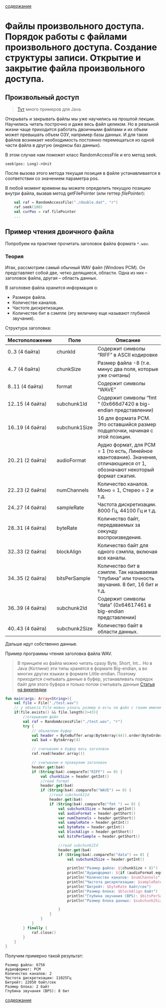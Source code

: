 [содержание](/readme.md)  

# Файлы произвольного доступа. Порядок работы с файлами произвольного доступа. Создание структуры записи. Открытие и закрытие файла произвольного доступа.

## Произвольный доступ

> [Тут][1] много примеров для Java.

Открывать и закрывать файлы мы уже научились на прошлой лекции. Научились читать построчно и даже весь файл целиком. Но в реальной жизни чаще приходится работать двоичными файлами и их объем может превышать объем ОЗУ, например базы данных. И для таких файлов возникает необходимость постоянно перемещаться из одной части файла в другую (индексы баз данных).

В этом случае нам поможет класс RandomAccessFile и его метод seek.

```
seek(pos: Long)->Unit
```

После вызова этого метода текущая позиция в файле устанавливается в соответствии со значением параметра pos.

В любой момент времени вы можете определить текущую позицию внутри файла, вызвав метод getFilePointer (или геттер *filePointer*):

```kt
    val raf = RandomAccessFile("./double.dat", "r")
    raf.seek(100)
    val curPos = raf.filePointer
    ...
```

## Пример чтения двоичного файла

Попробуем на практике прочитать заголовок файла формата ``*.wav``.

### Теория

Итак, рассмотрим самый обычный WAV файл (Windows PCM). Он представляет собой две, четко делящиеся, области. Одна из них – заголовок файла, другая – область данных. 

В заголовке файла хранится информация о:

* Размере файла.
* Количестве каналов.
* Частоте дискретизации.
* Количестве бит в сэмпле (эту величину еще называют глубиной звучания).

Структура заголовка:

Местоположение   | Поле          | Описание
-----------------|---------------|---------
0..3 (4 байта)   | chunkId       | Содержит символы “RIFF” в ASCII кодировке
4..7 (4 байта)   | chunkSize     | Размер файла -8 (т.е. минус два поля, которые уже считаны)
8..11 (4 байта)  | format        | Содержит символы “WAVE”
12..15 (4 байта) | subchunk1Id   | Содержит символы “fmt “ (0x666d7420 в big-endian представлении)
16..19 (4 байта) | subchunk1Size | 16 для формата PCM. Это оставшийся размер подцепочки, начиная с этой позиции.
20..21 (2 байта) | audioFormat   | Аудио формат, для PCM = 1 (то есть, Линейное квантование). Значения, отличающиеся от 1, обозначают некоторый формат сжатия.
22..23 (2 байта) | numChannels   | Количество каналов. Моно = 1, Стерео = 2 и т.д.
24..27 (4 байта) | sampleRate    | Частота дискретизации. 8000 Гц, 44100 Гц и т.д.
28..31 (4 байта) | byteRate      | Количество байт, передаваемых за секунду воспроизведения.
32..33 (2 байта) | blockAlign    | Количество байт для одного сэмпла, включая все каналы.
34..35 (2 байта) | bitsPerSample | Количество бит в сэмпле. Так называемая “глубина” или точность звучания. 8 бит, 16 бит и т.д.
36..39 (4 байта) | subchunk2Id   | Содержит символы “data” (0x64617461 в big-endian представлении)
40..43 (4 байта) | subchunk2Size | Количество байт в области данных.

Дальше идут собственно данные.

Пример программы чтения заголовка файла WAV.

> В принципе из файла можно читать сразу Byte, Short, Int... Но в Java (Котлине) эти типы хранятся в формате Big-endian, а во многих других языках в формате Little-endian. Поэтому приходится считывать данные в буфер, устанавливать порядок байт для этого буфера и только потом считывать данные [Статья на википедии][2]

```kt
fun main(args: Array<String>){
    val file = File("./test.wav")
    // у объекта File можно узнать размер и есть ли файл с таким именем на диске
    if(file.exists() && file.length()>43){
        //открываем файл
        val raf = RandomAccessFile("./test.wav", "r")
        try {
            // объявляем буфер
            val header = ByteBuffer.wrap(ByteArray(44)).order(ByteOrder.LITTLE_ENDIAN)
            val ba4 = ByteArray(4)

            // считываем в буфер весь заголовок
            raf.read(header.array())

            // считываем и проверяем заголовок
            header.get(ba4)
            if (String(ba4).compareTo("RIFF") == 0) {
                val chunkSize = header.getInt()
                //read format
                header.get(ba4)
                if (String(ba4).compareTo("WAVE") == 0) {
                    //read subchunk1Id
                    header.get(ba4)
                    if (String(ba4).compareTo("fmt ") == 0) {
                        val subchunk1Size = header.getInt()
                        val audioFormat = header.getShort()
                        var numChannels = header.getShort()
                        val sampleRate = header.getInt()
                        val byteRate = header.getInt()
                        val blockAlign = header.getShort()
                        val bitsPerSample = header.getShort()

                        //read subchunk2Id
                        header.get(ba4)
                        if (String(ba4).compareTo("data") == 0) {
                            val subchunk2Size = header.getInt()

                            println("Размер файла: ${chunkSize + 8}")
                            println("Аудиоформат: ${if (audioFormat.equals(1)) "PCM" else "сжатый"}")
                            println("Количество каналов: $numChannels")
                            println("Частота дискретизации: $sampleRate Гц")
                            println("Битрейт: $byteRate байт/сек")
                            println("Размер блока: $blockAlign байт")
                            println("Глубина звучания (BPS): $bitsPerSample бит")
                            println("Размер блока данных: $subchunk2Size байт")

                        }
                    }
                }
            }
        } finally {
            raf.close()
        }
    }
}
```

Получим примерно такой результат:
```
Размер файла: 6756
Аудиоформат: PCM
Количество каналов: 2
Частота дискретизации: 11025Гц
Битрейт: 22050 байт/сек
Размер блока: 2 байт
Глубина звучания (BPS): 8 бит
```

[1]: http://www.frolov-lib.ru/programming/javasamples/vol7/vol7_17/index.html

[2]: https://ru.wikipedia.org/wiki/%D0%9F%D0%BE%D1%80%D1%8F%D0%B4%D0%BE%D0%BA_%D0%B1%D0%B0%D0%B9%D1%82%D0%BE%D0%B2#%D0%9F%D0%BE%D1%80%D1%8F%D0%B4%D0%BE%D0%BA_%D0%BE%D1%82_%D1%81%D1%82%D0%B0%D1%80%D1%88%D0%B5%D0%B3%D0%BE_%D0%BA_%D0%BC%D0%BB%D0%B0%D0%B4%D1%88%D0%B5%D0%BC%D1%83

[содержание](/readme.md)  
